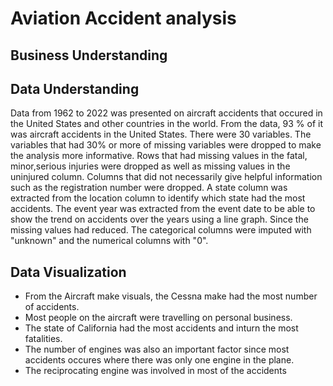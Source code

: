 # Aviation Accident analysis

## Business Understanding

## Data Understanding
Data from 1962 to 2022 was presented on aircraft accidents that occured in the United States and other countries in the world.
From the data, 93 % of it was aircraft accidents in the United States.
There were 30 variables. The variables that had 30% or more of missing variables were dropped to make the analysis more informative.
Rows that had missing values in the fatal, minor,serious injuries were dropped as well as missing values in the uninjured column.
Columns that did not necessarily give helpful information such as the registration number were dropped.
A state column was extracted from the location column to identify which state had the most accidents.
The event year was extracted from the event date to be able to show the trend on accidents over the years using a line graph.
Since the missing values had reduced. The categorical columns were imputed with "unknown" and the numerical columns with "0".

## Data Visualization
- From the Aircraft make visuals, the Cessna make had the most number of accidents.
- Most people on the aircraft were travelling on personal business.
- The state of California had the most accidents and inturn the most fatalities.
- The number of engines was also an important factor since most accidents occures where there was only one engine in the plane.
- The reciprocating engine was involved in most of the accidents
